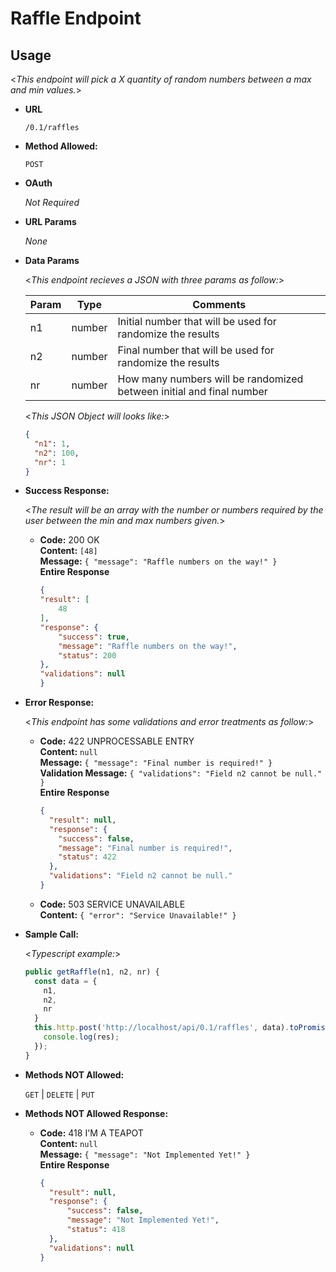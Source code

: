 # Raffle Endpoint

**Usage**
---
  <_This endpoint will pick a X quantity of random numbers between a max and min values._>

* **URL**

  `/0.1/raffles`


* **Method Allowed:**
  
  `POST`

* **OAuth**	

  _Not Required_
  
* **URL Params**

   _None_

* **Data Params**

  <_This endpoint recieves a JSON with three params as follow:_>

  Param | Type | Comments
  ------------ | ------------- | -------------
  n1 | number | Initial number that will be used for randomize the results
  n2 | number | Final number that will be used for randomize the results
  nr | number | How many numbers will be randomized between initial and final number

  <_This JSON Object will looks like:_>

  ```json
  {
    "n1": 1,
    "n2": 100,
    "nr": 1
  }
  ```

* **Success Response:**
  
  <_The result will be an array with the number or numbers required by the user between the min and max numbers given._>

  * **Code:** 200 OK <br />
    **Content:** `[48]` <br />
    **Message:** `{ "message": "Raffle numbers on the way!" }` <br />
    **Entire Response** <br />
    ```json
    {
    "result": [
        48
    ],
    "response": {
        "success": true,
        "message": "Raffle numbers on the way!",
        "status": 200
    },
    "validations": null
    }
    ```

* **Error Response:**

  <_This endpoint has some validations and error treatments as follow:_>

  * **Code:** 422 UNPROCESSABLE ENTRY <br />
    **Content:** `null` <br />
    **Message:** `{ "message": "Final number is required!" }` <br />
    **Validation Message:** `{ "validations": "Field n2 cannot be null." }` <br />
    **Entire Response** 
    ```json 
    {
      "result": null,
      "response": {
        "success": false,
        "message": "Final number is required!",
        "status": 422
      },
      "validations": "Field n2 cannot be null."
    }
    ```

  * **Code:** 503 SERVICE UNAVAILABLE <br />
    **Content:** `{ "error": "Service Unavailable!" }`

* **Sample Call:**

  <_Typescript example:_>

  ```typescript
  public getRaffle(n1, n2, nr) {
    const data = {
      n1,
      n2,
      nr
    }
    this.http.post('http://localhost/api/0.1/raffles', data).toPromise().then((res) => {
      console.log(res);
    });
  } 
  ```



* **Methods NOT Allowed:**
  
  `GET` | `DELETE` | `PUT`

* **Methods NOT Allowed Response:**

  * **Code:** 418 I'M A TEAPOT <br />
    **Content:** `null` <br />
    **Message:** `{ "message": "Not Implemented Yet!" }` <br />
    **Entire Response**
    ```json 
    {
      "result": null,
      "response": {
          "success": false,
          "message": "Not Implemented Yet!",
          "status": 418
      },
      "validations": null
    }
    ```
